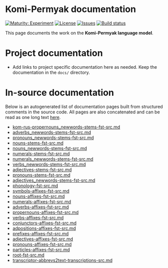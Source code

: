 # Komi-Permyak documentation

[![Maturity: Experiment](https://img.shields.io/badge/Maturity-Experiment-black.svg)](https://giellalt.github.io/MaturityClassification.html)
[![License](https://img.shields.io/github/license/giellalt/lang-koi)](https://raw.githubusercontent.com/giellalt/lang-koi/main/LICENSE)
[![Issues](https://img.shields.io/github/issues/giellalt/lang-koi)](https://github.com/giellalt/lang-koi/issues)
[![Build status](https://github.com/giellalt/lang-koi/workflows/Speller%20CI+CD/badge.svg)](https://github.com/giellalt/lang-koi/actions)

This page documents the work on the **Komi-Permyak language model**. 

# Project documentation

* Add links to project specific documentation here as needed. Keep the documentation in the `docs/` directory.

# In-source documentation

Below is an autogenerated list of documentation pages built from structured comments in the source code. All pages are also concatenated and can be read as one long text [here](koi.md).
* [kom-rus-propernouns_newwords-stems-fst-src.md](kom-rus-propernouns_newwords-stems-fst-src.md)
* [adverbs_newwords-stems-fst-src.md](adverbs_newwords-stems-fst-src.md)
* [pronouns_newwords-stems-fst-src.md](pronouns_newwords-stems-fst-src.md)
* [nouns-stems-fst-src.md](nouns-stems-fst-src.md)
* [nouns_newwords-stems-fst-src.md](nouns_newwords-stems-fst-src.md)
* [numerals-stems-fst-src.md](numerals-stems-fst-src.md)
* [numerals_newwords-stems-fst-src.md](numerals_newwords-stems-fst-src.md)
* [verbs_newwords-stems-fst-src.md](verbs_newwords-stems-fst-src.md)
* [adjectives-stems-fst-src.md](adjectives-stems-fst-src.md)
* [pronouns-stems-fst-src.md](pronouns-stems-fst-src.md)
* [adjectives_newwords-stems-fst-src.md](adjectives_newwords-stems-fst-src.md)
* [phonology-fst-src.md](phonology-fst-src.md)
* [symbols-affixes-fst-src.md](symbols-affixes-fst-src.md)
* [nouns-affixes-fst-src.md](nouns-affixes-fst-src.md)
* [numerals-affixes-fst-src.md](numerals-affixes-fst-src.md)
* [adverbs-affixes-fst-src.md](adverbs-affixes-fst-src.md)
* [propernouns-affixes-fst-src.md](propernouns-affixes-fst-src.md)
* [verbs-affixes-fst-src.md](verbs-affixes-fst-src.md)
* [conjunctors-affixes-fst-src.md](conjunctors-affixes-fst-src.md)
* [adpositions-affixes-fst-src.md](adpositions-affixes-fst-src.md)
* [prefixes-affixes-fst-src.md](prefixes-affixes-fst-src.md)
* [adjectives-affixes-fst-src.md](adjectives-affixes-fst-src.md)
* [pronouns-affixes-fst-src.md](pronouns-affixes-fst-src.md)
* [particles-affixes-fst-src.md](particles-affixes-fst-src.md)
* [root-fst-src.md](root-fst-src.md)
* [transcriptor-abbrevs2text-transcriptions-src.md](transcriptor-abbrevs2text-transcriptions-src.md)
